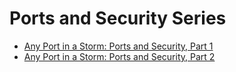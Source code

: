 # Ports and Security Series 
  - [Any Port in a Storm: Ports and Security, Part 1](https://hurricanelabs.com/blog/any-port-in-a-storm-ports-and-security-part-1/)
  - [Any Port in a Storm: Ports and Security, Part 2](https://hurricanelabs.com/blog/any-port-in-a-storm-ports-and-security-part-2/)
